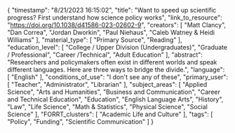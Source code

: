 {
    "timestamp": "8/21/2023 16:15:02",
    "title": "Want to speed up scientific progress? First understand how science policy works",
    "link_to_resource": "https://doi.org/10.1038/d41586-023-02602-9",
    "creators": [
        "Matt Clancy",
        "Dan Correa",
        "Jordan Dworkin",
        "Paul Niehaus",
        "Caleb Watney & Heidi Williams"
    ],
    "material_type": [
        "Primary Source",
        "Reading"
    ],
    "education_level": [
        "College / Upper Division (Undergraduates)",
        "Graduate / Professional",
        "Career /Technical",
        "Adult Education"
    ],
    "abstract": "Researchers and policymakers often exist in different worlds and speak different languages. Here are three ways to bridge the divide.",
    "language": [
        "English"
    ],
    "conditions_of_use": "I don't see any of these",
    "primary_user": [
        "Teacher",
        "Administrator",
        "Librarian"
    ],
    "subject_areas": [
        "Applied Science",
        "Arts and Humanities",
        "Business and Communication",
        "Career and Technical Education",
        "Education",
        "English Language Arts",
        "History",
        "Law",
        "Life Science",
        "Math & Statistics",
        "Physical Science",
        "Social Science"
    ],
    "FORRT_clusters": [
        "Academic Life and Culture"
    ],
    "tags": [
        "Policy",
        "Funding",
        "Scientific Communication"
    ]
}